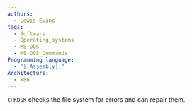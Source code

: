 ```yaml
---
authors: 
  - Lewis Evans
tags:
  - Software
  - Operating_systems
  - MS-DOS
  - MS-DOS_Commands
Programming language:
  - "[[Assembly]]"
Architecture:
  - x86
---
```

`CHKDSK` checks the file system for errors and can repair them.